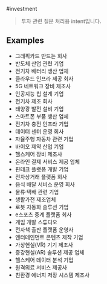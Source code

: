 #investment
> 투자 관련 질문 처리용 intent입니다.


## Examples
- 그래픽카드 만드는 회사
- 반도체 산업 관련 기업
- 전기차 배터리 생산 업체
- 클라우드 인프라 제공 회사
- 5G 네트워크 장비 제조사
- 인공지능 칩 설계 기업
- 전기차 제조 회사
- 태양광 발전 설비 기업
- 스마트폰 부품 생산 업체
- 전기차 충전 인프라 기업
- 데이터 센터 운영 회사
- 자율주행 자동차 관련 기업
- 바이오 제약 산업 기업
- 헬스케어 장비 제조사
- 온라인 결제 서비스 제공 업체
- 핀테크 플랫폼 개발 기업
- 전자상거래 플랫폼 회사
- 음식 배달 서비스 운영 회사
- 물류·택배 관련 기업
- 생활가전 제조업체
- 로봇 자동화 솔루션 기업
- e스포츠 중계 플랫폼 회사
- 게임 개발 스튜디오
- 전자책 출판 플랫폼 운영사
- 엔터테인먼트 콘텐츠 제작 기업
- 가상현실(VR) 기기 제조사
- 증강현실(AR) 솔루션 제공 업체
- 헬스케어 데이터 분석 기업
- 원격의료 서비스 제공사
- 친환경 에너지 저장 시스템 제조사
